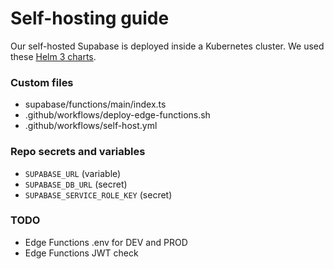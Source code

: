 # Self-hosting guide

Our self-hosted Supabase is deployed inside a Kubernetes cluster.
We used these [Helm 3 charts](https://github.com/supabase-community/supabase-kubernetes).

### Custom files

- supabase/functions/main/index.ts
- .github/workflows/deploy-edge-functions.sh
- .github/workflows/self-host.yml

### Repo secrets and variables

- `SUPABASE_URL` (variable)
- `SUPABASE_DB_URL` (secret)
- `SUPABASE_SERVICE_ROLE_KEY` (secret)

### TODO

- Edge Functions .env for DEV and PROD
- Edge Functions JWT check
